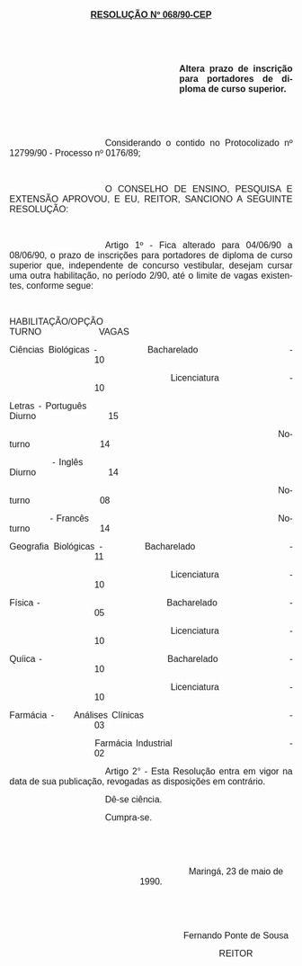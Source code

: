 <body lang=PT-BR style='tab-interval:36.0pt'>

<div class=Section1>

<p class=MsoNormal align=center style='text-align:center'><b style='mso-bidi-font-weight:
normal'><u><span style='font-size:12.0pt;font-family:Arial'>RESOLUÇÃO Nº
068/90-CEP<o:p></o:p></span></u></b></p>

<p class=MsoNormal><span style='font-size:12.0pt;font-family:Arial'><o:p>&nbsp;</o:p></span></p>

<p class=MsoNormal><span style='font-size:12.0pt;font-family:Arial'><o:p>&nbsp;</o:p></span></p>

<p class=MsoNormal style='margin-left:8.0cm;text-align:justify'><b
style='mso-bidi-font-weight:normal'><span style='font-size:12.0pt;font-family:
Arial;mso-no-proof:yes'>Altera prazo de inscrição para portadores de diploma de
curso superior.<o:p></o:p></span></b></p>

<p class=MsoNormal><span style='font-size:12.0pt;font-family:Arial;mso-no-proof:
yes'><o:p>&nbsp;</o:p></span></p>

<p class=MsoNormal><span style='font-size:12.0pt;font-family:Arial;mso-no-proof:
yes'><o:p>&nbsp;</o:p></span></p>

<p class=MsoNormal style='text-align:justify;text-indent:127.6pt'><span
style='font-size:12.0pt;font-family:Arial;mso-no-proof:yes'>Considerando o
contido no Protocolizado nº 12799/90 - Processo nº 0176/89;<o:p></o:p></span></p>

<p class=MsoNormal style='text-align:justify;text-indent:127.6pt'><span
style='font-size:12.0pt;font-family:Arial;mso-no-proof:yes'><o:p>&nbsp;</o:p></span></p>

<p class=MsoNormal style='text-align:justify;text-indent:127.6pt'><span
style='font-size:12.0pt;font-family:Arial;mso-no-proof:yes'>O CONSELHO DE
ENSINO, PESQUISA E EXTENSÃO APROVOU, E EU, REITOR, SANCIONO A SEGUINTE RESOLUÇÃO:<o:p></o:p></span></p>

<p class=MsoNormal style='text-align:justify;text-indent:127.6pt'><span
style='font-size:12.0pt;font-family:Arial;mso-no-proof:yes'><o:p>&nbsp;</o:p></span></p>

<p class=MsoNormal style='text-align:justify;text-indent:127.6pt'><span
style='font-size:12.0pt;font-family:Arial;mso-no-proof:yes'>Artigo 1º - Fica
alterado para 04/06/90 a 08/06/90, o prazo de inscrições para portadores de
diploma de curso superior que, independente de concurso vestibular, desejam cursar
uma outra habilitação, no período 2/90, até o limite de vagas existentes,
conforme segue:<o:p></o:p></span></p>

<p class=MsoNormal style='text-align:justify;text-indent:127.6pt'><span
style='font-size:12.0pt;font-family:Arial;mso-no-proof:yes'><o:p>&nbsp;</o:p></span></p>

<p class=MsoNormal style='text-align:justify'><span style='font-size:12.0pt;
font-family:Arial;mso-no-proof:yes'>HABILITAÇÃO/OPÇÃO<span style='mso-tab-count:
4'>                                           </span>TURNO<span
style='mso-tab-count:2'>                       </span>VAGAS<o:p></o:p></span></p>

<p class=MsoNormal style='text-align:justify'><span style='font-size:12.0pt;
font-family:Arial;mso-no-proof:yes'>Ciências Biológicas - <span
style='mso-tab-count:1'>          </span>Bacharelado<span style='mso-tab-count:
2'>              </span><span style='mso-spacerun:yes'>      </span>-<span
style='mso-tab-count:3'>                             </span><span
style='mso-spacerun:yes'>     </span>10<o:p></o:p></span></p>

<p class=MsoNormal style='text-align:justify'><span style='font-size:12.0pt;
font-family:Arial;mso-no-proof:yes'><span style='mso-tab-count:4'>                                                </span>Licenciatura<span
style='mso-tab-count:2'>               </span><span
style='mso-spacerun:yes'>      </span>-<span style='mso-tab-count:3'>                             </span><span
style='mso-spacerun:yes'>     </span>10<o:p></o:p></span></p>

<p class=MsoNormal style='text-align:justify'><span style='font-size:12.0pt;
font-family:Arial;mso-no-proof:yes'>Letras<span style='mso-tab-count:1'> </span>-
Português<span style='mso-tab-count:5'>                                                    </span>
Diurno<span style='mso-tab-count:2'>                        </span><span
style='mso-spacerun:yes'>     </span>15<o:p></o:p></span></p>

<p class=MsoNormal style='text-align:justify'><span style='font-size:12.0pt;
font-family:Arial;mso-no-proof:yes'><span style='mso-tab-count:7'>                                                                                    </span>Noturno<span
style='mso-tab-count:2'>                       </span><span
style='mso-spacerun:yes'>     </span>14<o:p></o:p></span></p>

<p class=MsoNormal style='text-align:justify'><span style='font-size:12.0pt;
font-family:Arial;mso-no-proof:yes'><span style='mso-tab-count:1'>            </span>-
Inglês<span style='mso-tab-count:5'>                                                            </span>
Diurno<span style='mso-tab-count:2'>                        </span><span
style='mso-spacerun:yes'>     </span>14<o:p></o:p></span></p>

<p class=MsoNormal style='text-align:justify'><span style='font-size:12.0pt;
font-family:Arial;mso-no-proof:yes'><span style='mso-tab-count:7'>                                                                                    </span>Noturno<span
style='mso-tab-count:2'>                       </span><span
style='mso-spacerun:yes'>     </span>08<o:p></o:p></span></p>

<p class=MsoNormal style='text-align:justify'><span style='font-size:12.0pt;
font-family:Arial;mso-no-proof:yes'><span style='mso-tab-count:1'>            </span>-
Francês<span style='mso-tab-count:5'>                                                        </span>Noturno<span
style='mso-tab-count:2'>                       </span><span
style='mso-spacerun:yes'>     </span>14<o:p></o:p></span></p>

<p class=MsoNormal style='text-align:justify'><span style='font-size:12.0pt;
font-family:Arial;mso-no-proof:yes'>Geografia Biológicas - <span
style='mso-tab-count:1'>        </span>Bacharelado<span style='mso-tab-count:
2'>              </span><span style='mso-spacerun:yes'>      </span>-<span
style='mso-tab-count:3'>                             </span><span
style='mso-spacerun:yes'>     </span>11<o:p></o:p></span></p>

<p class=MsoNormal style='text-align:justify'><span style='font-size:12.0pt;
font-family:Arial;mso-no-proof:yes'><span style='mso-tab-count:4'>                                                </span>Licenciatura<span
style='mso-tab-count:2'>               </span><span
style='mso-spacerun:yes'>      </span>-<span style='mso-tab-count:3'>                             </span><span
style='mso-spacerun:yes'>     </span>10<o:p></o:p></span></p>

<p class=MsoNormal style='text-align:justify'><span style='font-size:12.0pt;
font-family:Arial;mso-no-proof:yes'>Física - <span style='mso-tab-count:3'>                                  </span>Bacharelado<span
style='mso-tab-count:2'>              </span><span
style='mso-spacerun:yes'>      </span>-<span style='mso-tab-count:3'>                             </span><span
style='mso-spacerun:yes'>     </span>05<o:p></o:p></span></p>

<p class=MsoNormal style='text-align:justify'><span style='font-size:12.0pt;
font-family:Arial;mso-no-proof:yes'><span style='mso-tab-count:4'>                                                </span>Licenciatura<span
style='mso-tab-count:2'>               </span><span
style='mso-spacerun:yes'>      </span>-<span style='mso-tab-count:3'>                             </span><span
style='mso-spacerun:yes'>     </span>10<o:p></o:p></span></p>

<p class=MsoNormal style='text-align:justify'><span style='font-size:12.0pt;
font-family:Arial;mso-no-proof:yes'>Quíica - <span style='mso-tab-count:3'>                                  </span>Bacharelado<span
style='mso-tab-count:2'>              </span><span
style='mso-spacerun:yes'>      </span>-<span style='mso-tab-count:3'>                             </span><span
style='mso-spacerun:yes'>    </span><span style='mso-spacerun:yes'> </span>10<o:p></o:p></span></p>

<p class=MsoNormal style='text-align:justify'><span style='font-size:12.0pt;
font-family:Arial;mso-no-proof:yes'><span style='mso-tab-count:4'>                                                </span>Licenciatura<span
style='mso-tab-count:2'>               </span><span
style='mso-spacerun:yes'>      </span>-<span style='mso-tab-count:3'>                             </span><span
style='mso-spacerun:yes'>     </span>10<o:p></o:p></span></p>

<p class=MsoNormal style='text-align:justify'><span style='font-size:12.0pt;
font-family:Arial;mso-no-proof:yes'>Farmácia -<span style='mso-tab-count:1'>     </span>Análises
Clínicas<span style='mso-tab-count:3'>                              </span><span
style='mso-spacerun:yes'>      </span>-<span style='mso-tab-count:3'>                             </span><span
style='mso-spacerun:yes'>     </span>03<o:p></o:p></span></p>

<p class=MsoNormal style='text-align:justify'><span style='font-size:12.0pt;
font-family:Arial;mso-no-proof:yes'><span style='mso-tab-count:2'>                        </span>Farmácia
Industrial<span style='mso-tab-count:3'>                           </span><span
style='mso-spacerun:yes'>      </span>-<span style='mso-tab-count:3'>                             </span><span
style='mso-spacerun:yes'>     </span>02<o:p></o:p></span></p>

<p class=MsoNormal style='text-align:justify;text-indent:127.6pt'><span
style='font-size:12.0pt;font-family:Arial;mso-no-proof:yes'>Artigo 2° - Esta
Resolução entra em vigor na data de sua publicação, revogadas as disposições em
contrário.<o:p></o:p></span></p>

<p class=MsoNormal style='text-align:justify;text-indent:127.6pt'><span
style='font-size:12.0pt;font-family:Arial;mso-no-proof:yes'>Dê-se ciência.<o:p></o:p></span></p>

<p class=MsoNormal style='text-align:justify;text-indent:127.6pt'><span
style='font-size:12.0pt;font-family:Arial;mso-no-proof:yes'>Cumpra-se.<o:p></o:p></span></p>

<p class=MsoNormal style='text-align:justify;text-indent:127.6pt'><span
style='font-size:12.0pt;font-family:Arial;mso-no-proof:yes'><o:p>&nbsp;</o:p></span></p>

<p class=MsoNormal style='text-align:justify'><span style='font-size:12.0pt;
font-family:Arial;mso-no-proof:yes'><o:p>&nbsp;</o:p></span></p>

<p class=MsoNormal align=center style='text-align:center;text-indent:8.0cm'><span
style='font-size:12.0pt;font-family:Arial;mso-no-proof:yes'>Maringá, 23 de maio
de 1990.<o:p></o:p></span></p>

<p class=MsoNormal align=center style='text-align:center;text-indent:8.0cm'><span
style='font-size:12.0pt;font-family:Arial;mso-no-proof:yes'><o:p>&nbsp;</o:p></span></p>

<p class=MsoNormal align=center style='text-align:center;text-indent:8.0cm'><span
style='font-size:12.0pt;font-family:Arial;mso-no-proof:yes'><o:p>&nbsp;</o:p></span></p>

<p class=MsoNormal align=center style='text-align:center;text-indent:8.0cm'><span
style='font-size:12.0pt;font-family:Arial;mso-no-proof:yes'>Fernando Ponte de
Sousa<o:p></o:p></span></p>

<p class=MsoNormal align=center style='text-align:center;text-indent:8.0cm'><span
style='font-size:12.0pt;font-family:Arial;mso-no-proof:yes'>REITOR<o:p></o:p></span></p>

<p class=MsoNormal><span style='mso-no-proof:yes'><o:p>&nbsp;</o:p></span></p>

</div>

</body>

